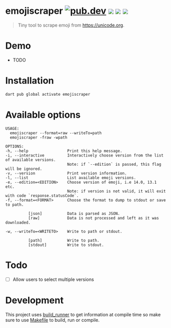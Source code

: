 # emojiscraper [![pub.dev](https://img.shields.io/pub/v/emojiscraper.svg)](https://pub.dev/packages/emojiscraper) ![](https://img.shields.io/librariesio/github/pjmp/emojiscraper?style=plastic) ![](https://img.shields.io/github/license/pjmp/emojiscraper) ![](https://img.shields.io/badge/contributors-welcomed-green)

> Tiny tool to scrape emoji from https://unicode.org.

# Demo

- TODO

# Installation

```bash
dart pub global activate emojiscraper
```

# Available options

```
USAGE:
  emojiscraper --format=raw --writeTo=path
  emojiscraper -fraw -wpath

OPTIONS:
-h, --help                 Print this help message.
-i, --interactive          Interactively choose version from the list of available versions.
                           Note: if `--edition` is passed, this flag will be ignored.
-v, --version              Print version information.
-l, --list                 List available emoji versions.
-e, --edition=<EDITION>    Choose version of emoji, i.e 14.0, 13.1 etc.
                           Note: if version is not valid, it will exit with code `response.statusCode`.
-f, --format=<FORMAT>      Choose the format to dump to stdout or save to path.

          [json]           Data is parsed as JSON.
          [raw]            Data is not processed and left as it was downloaded.

-w, --writeTo=<WRITETO>    Write to path or stdout.

          [path]           Write to path.
          [stdout]         Write to stdout.
```

# Todo

- [ ] Allow users to select multiple versions

# Development

This project uses [build_runner](https://pub.dev/packages/build_runner) to get information at compile time so make sure to use [Makefile](./Makefile) to build, run or compile.
